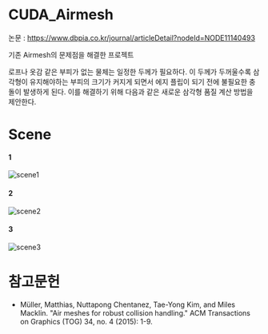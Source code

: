 # CUDA_Airmesh

논문 : https://www.dbpia.co.kr/journal/articleDetail?nodeId=NODE11140493

기존 Airmesh의 문제점을 해결한 프로젝트

로프나 옷감 같은 부피가 없는 물체는 일정한 두께가 필요하다. 
이 두께가 두꺼울수록 삼각형이 유지해야하는 부피의 크기가 커지게 되면서 에지 플립이 되기 전에 불필요한 충돌이 발생하게 된다. 
이를 해결하기 위해 다음과 같은 새로운 삼각형 품질 계산 방법을 제안한다.

# Scene
#### 1
![scene1](https://user-images.githubusercontent.com/86860544/228161213-b7b527f6-eb5b-4d52-9c77-c218f9ff0b35.gif)

#### 2
![scene2](https://user-images.githubusercontent.com/86860544/228161177-bd466229-fea4-4edc-9a10-0207fccad028.gif)

#### 3
![scene3](https://user-images.githubusercontent.com/86860544/228161227-43046e4b-b988-4a5e-ac8a-bd68b3c3e2b6.gif)

# 참고문헌
 -  Müller, Matthias, Nuttapong Chentanez, Tae-Yong Kim, and Miles Macklin. "Air meshes for robust collision handling." ACM Transactions on Graphics (TOG) 34, no. 4 (2015): 1-9.
